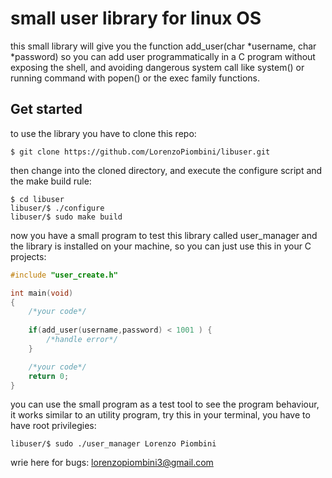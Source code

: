 # small user library for linux OS

this small library will give you the function add_user(char \*username, char \*password)
so you can add user programmatically in a C program without exposing the shell, and avoiding 
dangerous system call like system() or running command with popen() or the exec family functions.

## Get started

to use the library you have to clone this repo:

```plaintext
$ git clone https://github.com/LorenzoPiombini/libuser.git
```

then change into the cloned directory, and execute the configure script and the make build rule:

```plaintext
$ cd libuser
libuser/$ ./configure
libuser/$ sudo make build
```

now you have a small program to test this library called user_manager 
and the library is installed on your machine, so you can just use this in your C
projects:

```c
#include "user_create.h"

int main(void)
{
    /*your code*/
    
    if(add_user(username,password) < 1001 ) {
        /*handle error*/
    }

    /*your code*/
    return 0;
}
```

you can use the small program as a test tool to see the program behaviour, it works similar to an
utility program, try this in your terminal, you have to have root privilegies:

```plain text
libuser/$ sudo ./user_manager Lorenzo Piombini
```
wrie here for bugs:
lorenzopiombini3@gmail.com

